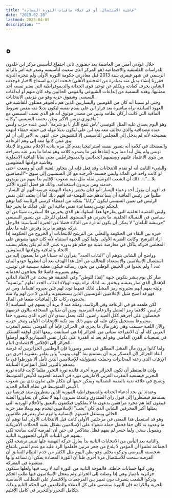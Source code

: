 ```yaml
---
title: "فاشية الاستئصال، أو في عملاء مافيات الثورة المضادة"
date: "2019-02-28"
lastmod: 2025-04-05
description: ""
---
```

# **ه**

خلال عودتي أمس من العاصمة بعد حضوري ثاني اجتماع لتأسيس مركز ابن خلدون للدراسات الفلسفية والاجتماعية (هو المركز الذي سعيت لتأسيسه وصدر فيه أمر بالرائد الرسمي في شهر فيفري سنة 2013 قبل مغادرتي حكومة الثورة الأولى ولم تنجزه الدولة فقررنا إنشاء بديل منه بمبادرة من المجتمع الأهلي) فتحت الراديو لسماع الاخبار فوجدت الشابي يخرف كعادته ويتكلم عن توحيد قوى الحداثة والديموقراطية التي يعتبر نفسه أحد ممثليها. وهذه التسمية من إبداعات الشيوعي والقومي الحاليين وقد كان منهم أو ابداعات السيسي وشقوق حزبه وهو من مزيفي الانتخابات.  
وحتى لو نسينا أنه كان من القوميين واليساريين الذين هم بالجوهر ممثلون للفاشية في العهود السابقة نراه مباشرة بعد فرار ابن علي يقدم نفسه ليكون بديلا منه بنفس شروط المافية التي كانت أركان نظامه وتبين من مصدر موثوق أنه هو الذي نصب السبسي مع مافيوزي تونس الأكبر وظن بحمقه السبسي “ركابه”.  
وهو اليوم يصدق عليه المثل التونسي ‘باش تنفخ النار يا بو شرمة”. ليس عنده حزب وليس عنده مصداقية والذي تحالف معه بعد ابن علي ليكون بديلا موله في حملة حمقاء انتهت بفضيحته لأنه لم يدخل إلى المجلس التأسيسي إلا للتشويش حتى انتهى به الأمر إلى أن لم يبق ممن كانوا معه إلى وهم الزعامة.  
والمضحك في كلامه أنه يتصور نفسه استراتيجيا يقدم كل مرة يناديه الإعلام مشروعا لإنقاذ تونس ولم يقل أبدا مما يريد إنقاذها غير ما يضمره كلامه وهو تماما ما يعبر عنه بصراحة من ينوي الاعتماد عليهم ويسميهم الحداثيين والديموقراطيين يعني بقايا المافية الابنعلوية وفاشية قوادتها المعلومين.  
والشيء الثابت أنه لو تقدم للانتخابات وقد فعل فإنه لن يتجاوز العتبة التي لو وضعت -حتى لو كانت واحد في المائة وليس خمسة-لأدرجته مع كل المنتسبين إلى سوق -“البصاصين بلا….”.-. ذلك أن الشعب التونسي مثله مثل بقية شعوب الإقليم بدأ يفهم من يريدون خدمته ومن يريدون استخدامه. وذلك هو فضل الثورة الأكبر.  
قد أفهم أن يقول أحد زعماء اليسار-أبو فنان يحضر زعماء النهضة عرسه-أنهم أي اليسار-طلبوا من رئيس المافية أن يساعدهم ضد النهضة-قد أفهم ذلك أما أن يعتمد على نفس الرئيس في تعيين السبسي ليكون “ركابا” يمكنه من امتطاء كرسي الرئاسة كما توهم ليحكم تونس بمساعدة نفس مافية ابن علي فذلك ما يحير حقا.  
وليس القضية الخلقية التي يطرحها هذا السلوك هو الذي يحيرني فلا أستغرب شيئا من أي سياسي في المسالة الخلقية. ما يحيرني هو المستوى العقلي للرجل. من يتصور السبسي “حريبشة للبلعان” لا يمكن أن يكون له ذرة من الذكاء فضلا عن الخبرة السياسية: فالرجل تركه يتوهم ما يريد وفرض عليه ما نعلم.  
خيره بين البقاء في الحكومة والتخلي عن الترشح للانتخابات أو الخروج من الحكومة إذا اراد الترشح. وكانت الضربة الأولى. ولما كون الجبهة استثناه لأنه كان حينها يشوش على المجلس فتركه يتآكل في معارضة عبثية مع حكم هو بدوره عبثي لأنه لم يكن يحكم بسبب الاتحاد والمافية وقوادتها المعلومين.  
وواضح أن الشابي يتوهم أن “الذئاب الجدد” يقرأون له حسابا في ما يسعون إليه من استئصال الإسلاميين والاستعداد للتحالف من أجل هذا الهدف بعد أن انتظروا جودو البيان عدد 1 ولم يجدوا في الجيش الوطني من يخون رسالته فيكون مطية سيسية في تونس. وهم يعتبرونه فاشلا فلا يحتاجون لخدماته.  
صار كل يوم يبشر بتكوين جبهة “إنقاذ للوطن” وفي الحقيقة هو يبحث عن الانقاذ الذاتي للإهمال الذي صار يعيشه ويختنق به. لذلك تراه يتودد لهؤلاء الذئاب الجدد لعلهم “يرئسوه” وليته يفهم أنهم يعتبرونه رمز الفشل. لذلك فمهما تودد لهم فلن يعيروه اهتماما. ومن ثم فهو قد أصبح مثيل الإعلاميين التونسيين الذين يستضيفونه والذين لا دين لهم ولا ملة يخدمون ركاب كل المافيات طمعا في المال.  
لكن طمعه هو في الزعامة وفي الرئاسة. ومثله منه لا يريد أن يسهم في السياسة إلا كرئيس. كلاهما رمز الفشل والزعامة المرضية. وبين أن طبالي الصحافة ينالون غرضهم فيحصلون على أجرهم ككل العبيد راضين. لكنه يعمل سدى لأن اجره الذي يتصوره حقا مشروعا مستحيل وكان عليه أن يفهم ذلك بعد نكبة الانتخابات الأولى وتبخر حزيبه.  
والآن اللعبة حسمت وهي رهن مآل ما يجري في الجزائر: فإما أن الفوضى ستعم المغرب العربي كله أو أن الانفراجة ستأتي من الجزائر إذا هي استأنفت ربيعها الذي أوقفه العسكر في تسعينات القرن الماضي وهو لم يعد له القدرة على تكرار نفس السيناريو لأنهم أوصلوا الجزائر إلى الإفلاس الاقتصادي التام.  
ولما كانوا يرون مآل الفشل المطلق في مصر وسوريا فإن الوطنيين الجزائريين له فرصة انقاذ الجزائر لأن العسكر يريد أن يستمتع بما “لهف ونهب” ولن يغامر بعشرية أخرى من الإرهاب الذي رعته المخابرات وحملت مسؤوليته للإسلاميين الذين نأمل ألا يتورطوا في ما يمدهم بالتبرير لمثل المؤامرة السابقة.  
وإذن فالمنتظر أن تكون الجزائر مرة أخرى قائدة ثورة التحرر مثلما كانت قائدة ثورة التحرير فيستعيد المغرب الغربي الأمازيغي دوره في الضفة الجنوبية للأبيض المتوسط ويصبح في علاقة ندية بالضفة الشمالية ويمكن حينها أن نتكلم على تعاون ندي بين شعوب الأبيض المتوسط في نظام العالم الجديد.  
وعندئذ لن يجد أدعياء الحداثة والديموقراطية الموزية الذين ينتظرون سند فرنسا من يسندهم فيضطروا إلى قبول راي الصندوق وعندئذ سيرون أنهم لا يمكن أن يتجاوزوا العتبة فيبقون كما هم مجرد مراهقين يدعون ما لا يملكون فيكتفون بالنعيق والأحلام الوردية التي يمثلها أكبر المخرفين الشابي الذي كان “يحب” الإسلاميين ليخدم بهم ويملأ مقر حزبه الخالي ويستغل قضيتهم الإنسانية واليوم صار يعتبرهم ظلاميين.  
وهو قد استعمل هذا المعنى في مرحلتين الأولى كانت قبل الانتخابات الأولى لما توهم أن ما وعدوه به كان حقا فحمل حملة شعواء على الإسلاميين بشكل يشبه الحملات الأمريكية وبتمويل سخي ولما خسر لم يفهم فظل يشاكس في حين أن الفرصة كانت سانحة لكي يسهم في اللبنات الأولى للجمهورية الثانية.  
والثانية بعد اليأس من الانتخابات الثانية بدأ يغازل حركة النهضة علها تتبنى ترشحه لكن الجماعة تعلموا أن المؤمن لا يلدغ من جحر مرتين فأهلموا الرد عليه مع عدم المس بانتفاخ شخصيته المرضي وتركوه يحلم. وهو يظن اليوم مثل الكثير من خدم النظام السابق أن الفرصة سنحت للاستئصال مرة أخرى ظنا أن الثورة المضادة يمكن أن تساعد وأنها منتصرة في المعركة.   
وهي كلها حسابات خاطئة. فالموجة الثانية من الثورة آتية لا ريب فيها ولعلها ستكون جزائرية بامتياز وهي إذا وصلت إلى الجزائر ولم يتعجل الإسلاميون فيها طلب الحكم وتركوا الشعب يتصرف دون تمييز بين المرجعيات والاقتصار على المطالب الأساسية للحرية والكرامة فإن الثورة ستقضي على كل العملاء والطامعين في الحكم التابع وبذلك يتكامل التحرر والتحرير في كامل الإقليم.

###
